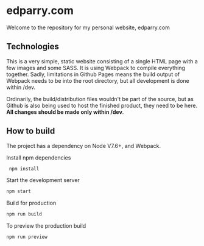 # edparry.com

Welcome to the repository for my personal website, edparry.com

## Technologies

This is a very simple, static website consisting of a single HTML page with a few images and some SASS. It is using Webpack to compile everything together. Sadly, limitations in Github Pages means the build output of Webpack needs to be into the root directory, but all development is done within /dev.

Ordinarily, the build/distribution files wouldn't be part of the source, but as Github is also being used to host the finished product, they need to be here. **All changes should be made only within /dev**.

## How to build

The project has a dependency on Node V7.6+, and Webpack. 

Install npm dependencies

```sh
 npm install 
```

Start the development server

```sh
npm start
```

Build for production

```sh
npm run build
```

To preview the production build
```sh
npm run preview
```